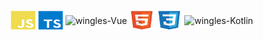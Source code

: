 <div style="display: inline_block"><br>
  <img align="center" alt="wingles-Js"      height="30" width="40" src="https://raw.githubusercontent.com/devicons/devicon/master/icons/javascript/javascript-plain.svg">
  <img align="center" alt="wingles-Ts"      height="30" width="40" src="https://raw.githubusercontent.com/devicons/devicon/master/icons/typescript/typescript-plain.svg">
  <img align="center" alt="wingles-Vue"     height="30" width="40" src="https://cdn.jsdelivr.net/gh/devicons/devicon/icons/vuejs/vuejs-original.svg" />
  <img align="center" alt="wingles-HTML"    height="30" width="40" src="https://raw.githubusercontent.com/devicons/devicon/master/icons/html5/html5-original.svg">
  <img align="center" alt="wingles-CSS"     height="30" width="40" src="https://raw.githubusercontent.com/devicons/devicon/master/icons/css3/css3-original.svg">

  <img align="center" alt="wingles-Kotlin"  height="30" width="40" src="https://cdn.jsdelivr.net/gh/devicons/devicon/icons/kotlin/kotlin-original.svg" />
</div>
